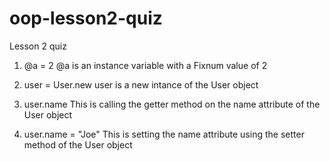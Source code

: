 oop-lesson2-quiz
================

Lesson 2 quiz


1. @a = 2
   @a is an instance variable with a Fixnum value of 2

2. user = User.new
   user is a new intance of the User object

3. user.name
   This is calling the getter method on the name attribute of the User object

4. user.name = "Joe"
   This is setting the name attribute using the setter method of the User object
